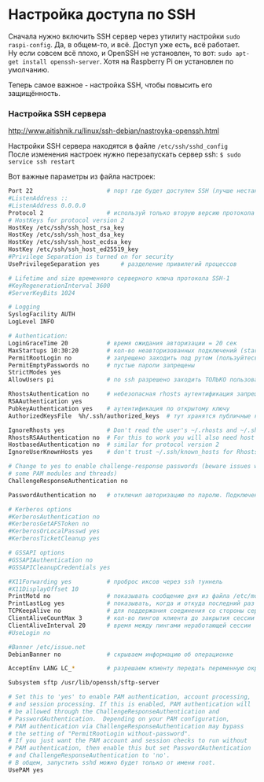 # Настройка доступа по SSH
Сначала нужно включить SSH сервер через утилиту настройки `sudo raspi-config`. Да, в общем-то, и всё. Доступ уже есть, всё работает.  
Ну если совсем всё плохо, и OpenSSH не установлен, то вот: `sudo apt-get install openssh-server`. Хотя на Raspberry Pi он установлен по умолчанию.

Теперь самое важное - настройка SSH, чтобы повысить его защищённость.

### Настройка SSH сервера
http://www.aitishnik.ru/linux/ssh-debian/nastroyka-openssh.html  

Настройки SSH сервера находятся в файле `/etc/ssh/sshd_config`  
После изменения настроек нужно перезапускать сервер ssh: `$ sudo service ssh restart`

Вот важные параметры из файла настроек:
```bash
Port 22                     # порт где будет доступен SSH (лучше нестандартный)
#ListenAddress ::
#ListenAddress 0.0.0.0
Protocol 2                  # используй только вторую версию протокола
# HostKeys for protocol version 2
HostKey /etc/ssh/ssh_host_rsa_key
HostKey /etc/ssh/ssh_host_dsa_key
HostKey /etc/ssh/ssh_host_ecdsa_key
HostKey /etc/ssh/ssh_host_ed25519_key
#Privilege Separation is turned on for security
UsePrivilegeSeparation yes      # разделение привилегий процессов

# Lifetime and size временного серверного ключа протокола SSH-1
#KeyRegenerationInterval 3600
#ServerKeyBits 1024

# Logging
SyslogFacility AUTH
LogLevel INFO

# Authentication:
LoginGraceTime 20           # время ожидания авторизации = 20 сек
MaxStartups 10:30:20        # кол-во неавторизованных подключений (start:rate:full)
PermitRootLogin no          # запрещено заходить под рутом (пользуйтесь sudo)
PermitEmptyPasswords no     # пустые пароли запрещены
StrictModes yes
AllowUsers pi               # по ssh разрешено заходить ТОЛЬКО пользователю 'pi'

RhostsAuthentication no     # небезопасная rhosts аутентификация запрещена
RSAAuthentication yes
PubkeyAuthentication yes    # аутентификация по открытому ключу
AuthorizedKeysFile	%h/.ssh/authorized_keys  # тут хранятся публичные ключи для пользователя

IgnoreRhosts yes            # Don't read the user's ~/.rhosts and ~/.shosts files
RhostsRSAAuthentication no  # For this to work you will also need host keys in /etc/ssh_known_hosts
HostbasedAuthentication no  # similar for protocol version 2
IgnoreUserKnownHosts yes    # don't trust ~/.ssh/known_hosts for RhostsRSAAuthentication

# Change to yes to enable challenge-response passwords (beware issues with
# some PAM modules and threads)
ChallengeResponseAuthentication no

PasswordAuthentication no   # отключил авторизацию по паролю. Подключение только по ключу

# Kerberos options
#KerberosAuthentication no
#KerberosGetAFSToken no
#KerberosOrLocalPasswd yes
#KerberosTicketCleanup yes

# GSSAPI options
#GSSAPIAuthentication no
#GSSAPICleanupCredentials yes

#X11Forwarding yes          # проброс иксов через ssh туннель
#X11DisplayOffset 10
PrintMotd no                # показывать сообщение дня из файла /etc/motd
PrintLastLog yes            # показывать, когда и откуда последний раз заходил
TCPKeepAlive no             # для поддержания соединения со стороны сервера (вариант похуже)
ClientAliveCountMax 3       # кол-во пингов клиента до закрытия сессии (вариант получше)
ClientAliveInterval 20      # время между пингами неработающей сессии
#UseLogin no

#Banner /etc/issue.net
DebianBanner no             # скрываем информацию об операционке

AcceptEnv LANG LC_*         # разрешаем клиенту передать переменную окружения 'locale'

Subsystem sftp /usr/lib/openssh/sftp-server

# Set this to 'yes' to enable PAM authentication, account processing,
# and session processing. If this is enabled, PAM authentication will
# be allowed through the ChallengeResponseAuthentication and
# PasswordAuthentication.  Depending on your PAM configuration,
# PAM authentication via ChallengeResponseAuthentication may bypass
# the setting of "PermitRootLogin without-password".
# If you just want the PAM account and session checks to run without
# PAM authentication, then enable this but set PasswordAuthentication
# and ChallengeResponseAuthentication to 'no'.
# В общем, запустить sshd можно будет только от имени root.
UsePAM yes
```
